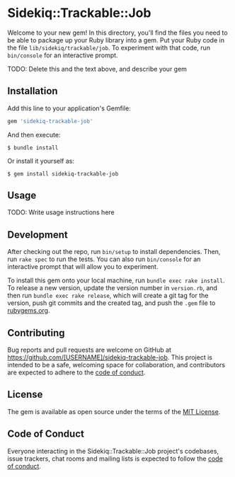 # Sidekiq::Trackable::Job

Welcome to your new gem! In this directory, you'll find the files you need to be able to package up your Ruby library into a gem. Put your Ruby code in the file `lib/sidekiq/trackable/job`. To experiment with that code, run `bin/console` for an interactive prompt.

TODO: Delete this and the text above, and describe your gem

## Installation

Add this line to your application's Gemfile:

```ruby
gem 'sidekiq-trackable-job'
```

And then execute:

    $ bundle install

Or install it yourself as:

    $ gem install sidekiq-trackable-job

## Usage

TODO: Write usage instructions here

## Development

After checking out the repo, run `bin/setup` to install dependencies. Then, run `rake spec` to run the tests. You can also run `bin/console` for an interactive prompt that will allow you to experiment.

To install this gem onto your local machine, run `bundle exec rake install`. To release a new version, update the version number in `version.rb`, and then run `bundle exec rake release`, which will create a git tag for the version, push git commits and the created tag, and push the `.gem` file to [rubygems.org](https://rubygems.org).

## Contributing

Bug reports and pull requests are welcome on GitHub at https://github.com/[USERNAME]/sidekiq-trackable-job. This project is intended to be a safe, welcoming space for collaboration, and contributors are expected to adhere to the [code of conduct](https://github.com/[USERNAME]/sidekiq-trackable-job/blob/master/CODE_OF_CONDUCT.md).

## License

The gem is available as open source under the terms of the [MIT License](https://opensource.org/licenses/MIT).

## Code of Conduct

Everyone interacting in the Sidekiq::Trackable::Job project's codebases, issue trackers, chat rooms and mailing lists is expected to follow the [code of conduct](https://github.com/[USERNAME]/sidekiq-trackable-job/blob/master/CODE_OF_CONDUCT.md).
